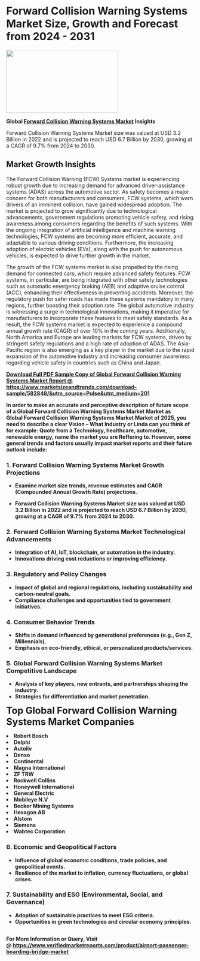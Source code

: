 <H1>Forward Collision Warning Systems Market Size, Growth and Forecast from 2024 - 2031</H1><img class="aligncenter size-medium wp-image-584254" src="https://thirdeyenews.in/wp-content/uploads/2024/09/Global-Market-Research-300x168.jpeg" alt="" width="300" height="168" /><p><strong>Global&nbsp;<a href="https://www.marketsizeandtrends.com/download-sample/582848/&amp;utm_source=Pulse&amp;utm_medium=201">Forward Collision Warning Systems Market</a> Insights</strong></p><p>Forward Collision Warning Systems Market size was valued at USD 3.2 Billion in 2022 and is projected to reach USD 6.7 Billion by 2030, growing at a CAGR of 9.7% from 2024 to 2030.</p><p><h2>Market Growth Insights</h2> <p>The Forward Collision Warning (FCW) Systems market is experiencing robust growth due to increasing demand for advanced driver-assistance systems (ADAS) across the automotive sector. As safety becomes a major concern for both manufacturers and consumers, FCW systems, which warn drivers of an imminent collision, have gained widespread adoption. The market is projected to grow significantly due to technological advancements, government regulations promoting vehicle safety, and rising awareness among consumers regarding the benefits of such systems. With the ongoing integration of artificial intelligence and machine learning technologies, FCW systems are becoming more efficient, accurate, and adaptable to various driving conditions. Furthermore, the increasing adoption of electric vehicles (EVs), along with the push for autonomous vehicles, is expected to drive further growth in the market.</p> <p><strong><a href="#"></a></strong></p> <p>The growth of the FCW systems market is also propelled by the rising demand for connected cars, which require advanced safety features. FCW systems, in particular, are being integrated with other safety technologies such as automatic emergency braking (AEB) and adaptive cruise control (ACC), enhancing their effectiveness in preventing accidents. Moreover, the regulatory push for safer roads has made these systems mandatory in many regions, further boosting their adoption rate. The global automotive industry is witnessing a surge in technological innovations, making it imperative for manufacturers to incorporate these features to meet safety standards. As a result, the FCW systems market is expected to experience a compound annual growth rate (CAGR) of over 10% in the coming years. Additionally, North America and Europe are leading markets for FCW systems, driven by stringent safety regulations and a high rate of adoption of ADAS. The Asia-Pacific region is also emerging as a key player in the market due to the rapid expansion of the automotive industry and increasing consumer awareness regarding vehicle safety in countries such as China and Japan. <p><strong><a href="#"></p><p><span class=""><strong>Download Full PDF Sample Copy of Global Forward Collision Warning Systems Market Report</strong> @ <a href="https://www.marketsizeandtrends.com/download-sample/582848/&amp;utm_source=Pulse&amp;utm_medium=201" target="_blank">https://www.marketsizeandtrends.com/download-sample/582848/&amp;utm_source=Pulse&amp;utm_medium=201</a></span></p><p>In order to make an accurate and perceptive description of future scope of a Global&nbsp;Forward Collision Warning Systems Market Market as Global&nbsp;Forward Collision Warning Systems Market Market of 2025, you need to describe a clear Vision &ndash; What Industry or Linda can you think of for example: Quote from a Technology, healthcare, automotive, renewable energy, name the market you are Reffering to. However, some general trends and factors usually impact market reports and their future outlook include:</p><h3>1.&nbsp;<strong>Forward Collision Warning Systems Market Growth Projections</strong></h3><ul><li>Examine market size trends, revenue estimates and CAGR (Compounded Annual Growth Rate) projections.</li><li><p>Forward Collision Warning Systems Market size was valued at USD 3.2 Billion in 2022 and is projected to reach USD 6.7 Billion by 2030, growing at a CAGR of 9.7% from 2024 to 2030.</p></li></ul><h3>2.&nbsp;<strong>Forward Collision Warning Systems Market Technological Advancements</strong></h3><ul><li>Integration of AI, IoT, blockchain, or automation in the industry.</li><li>Innovations driving cost reductions or improving efficiency.</li></ul><h3>3.&nbsp;<strong>Regulatory and Policy Changes</strong></h3><ul><li>Impact of global and regional regulations, including sustainability and carbon-neutral goals.</li><li>Compliance challenges and opportunities tied to government initiatives.</li></ul><h3>4.&nbsp;<strong>Consumer Behavior Trends</strong></h3><ul><li>Shifts in demand influenced by generational preferences (e.g., Gen Z, Millennials).</li><li>Emphasis on eco-friendly, ethical, or personalized products/services.</li></ul><h3>5.&nbsp;<strong>Global Forward Collision Warning Systems Market Competitive Landscape</strong></h3><ul><li>Analysis of key players, new entrants, and partnerships shaping the industry.</li><li>Strategies for differentiation and market penetration.</li></ul><p data-pm-slice="1 1 []"><span style="color: inherit; font-family: inherit; font-size: 25px;">Top Global Forward Collision Warning Systems Market Companies</span></p><div class="" data-test-id=""><p><li>Robert Bosch</li><li> Delphi</li><li> Autoliv</li><li> Denso</li><li> Continental</li><li> Magna International</li><li> ZF TRW</li><li> Rockwell Collins</li><li> Honeywell International</li><li> General Electric</li><li> Mobileye N.V</li><li> Becker Mining Systems</li><li> Hexagon AB</li><li> Alstom</li><li> Siemens</li><li> Wabtec Corporation</li></p></div><h3>6.&nbsp;<strong>Economic and Geopolitical Factors</strong></h3><ul><li>Influence of global economic conditions, trade policies, and geopolitical events.</li><li>Resilience of the market to inflation, currency fluctuations, or global crises.</li></ul><h3>7.&nbsp;<strong>Sustainability and ESG (Environmental, Social, and Governance)</strong></h3><ul><li>Adoption of sustainable practices to meet ESG criteria.</li><li>Opportunities in green technologies and circular economy principles.</li></ul><h2><strong style="font-size: 14px;">For More Information or Query, Visit @&nbsp;</strong><a style="background-color: #ffffff; font-size: 14px;" href="https://www.marketsizeandtrends.com/report/forward-collision-warning-systems-market/" target="_blank">https://www.verifiedmarketreports.com/product/airport-passenger-boarding-bridge-market</a></h2>
